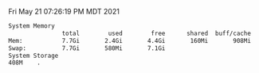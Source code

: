 Fri May 21 07:26:19 PM MDT 2021
```bash
System Memory
               total        used        free      shared  buff/cache   available
Mem:           7.7Gi       2.4Gi       4.4Gi       160Mi       908Mi       4.9Gi
Swap:          7.7Gi       580Mi       7.1Gi
System Storage
408M	.
```
```bash
